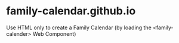 # family-calendar.github.io
Use HTML only to create a Family Calendar (by loading the &lt;family-calender> Web Component)
